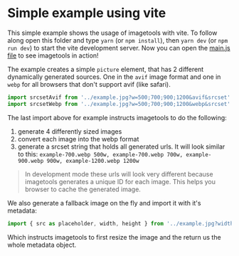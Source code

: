 # Simple example using vite

This simple example shows the usage of imagetools with vite.
To follow along open this folder and type `yarn` (or `npm install`), then `yarn dev` (or `npm run dev`) to start the vite development server.
Now you can open the [main.js file](./main.js) to see imagetools in action!

The example creates a simple `picture` element, that has 2 different dynamically generated sources. 
One in the `avif` image format and one in `webp` for all browsers that don't support avif (like safari).

```ts
import srcsetAvif from '../example.jpg?w=500;700;900;1200&avif&srcset'
import srcsetWebp from '../example.jpg?w=500;700;900;1200&webp&srcset'
```

The last import above for example instructs imagetools to do the following:
1. generate 4 differently sized images
2. convert each image into the webp format
3. generate a srcset string that holds all generated urls. It will look similar to this:
`example-700.webp 500w, example-700.webp 700w, example-900.webp 900w, example-1200.webp 1200w`

> In development mode these urls will look very different because imagetools generates a unique ID for each image. This helps you browser to cache the generated image.

We also generate a fallback image on the fly and import it with it's metadata:
```ts
import { src as placeholder, width, height } from '../example.jpg?width=300&metadata'
```

Which instructs imagetools to first resize the image and the return us the whole metadata object.